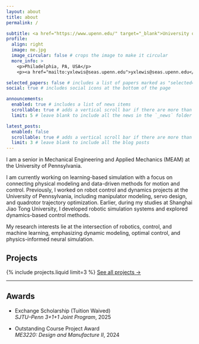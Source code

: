 ```yaml
---
layout: about
title: about
permalink: /

subtitle: <a href="https://www.upenn.edu/" target="_blank">University of Pennsylvania</a> · MEAM Department · Robotics & Control
profile:
  align: right
  image: me.jpg
  image_circular: false # crops the image to make it circular
  more_info: >
    <p>Philadelphia, PA, USA</p>
    <p><a href="mailto:yxlewis@seas.upenn.edu">yxlewis@seas.upenn.edu</a></p>

selected_papers: false # includes a list of papers marked as "selected={true}"
social: true # includes social icons at the bottom of the page

announcements:
  enabled: true # includes a list of news items
  scrollable: true # adds a vertical scroll bar if there are more than 3 news items
  limit: 5 # leave blank to include all the news in the `_news` folder

latest_posts:
  enabled: false
  scrollable: true # adds a vertical scroll bar if there are more than 3 new posts items
  limit: 3 # leave blank to include all the blog posts
---
```


I am a senior in Mechanical Engineering and Applied Mechanics (MEAM) at the University of Pennsylvania.  

I am currently working on learning-based simulation with a focus on connecting physical modeling and data-driven methods for motion and control. Previously, I worked on robot control and dynamics projects at the University of Pennsylvania, including manipulator modeling, servo design, and quadrotor trajectory optimization.
Earlier, during my studies at Shanghai Jiao Tong University, I developed robotic simulation systems and explored dynamics-based control methods.

My research interests lie at the intersection of robotics, control, and machine learning, emphasizing dynamic modeling, optimal control, and physics-informed neural simulation.

## Projects
{% include projects.liquid limit=3 %}
[See all projects →](/projects)

---

## Awards

- Exchange Scholarship (Tuition Waived)  
  *SJTU–Penn 3+1+1 Joint Program*, 2025  
  
- Outstanding Course Project Award  
  *ME3220: Design and Manufacture II*, 2024
  

